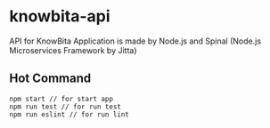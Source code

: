 # knowbita-api
API for KnowBita Application is made by Node.js and Spinal (Node.js Microservices Framework by Jitta)

## Hot Command
```
npm start // for start app
npm run test // for run test
npm run eslint // for run lint
```
